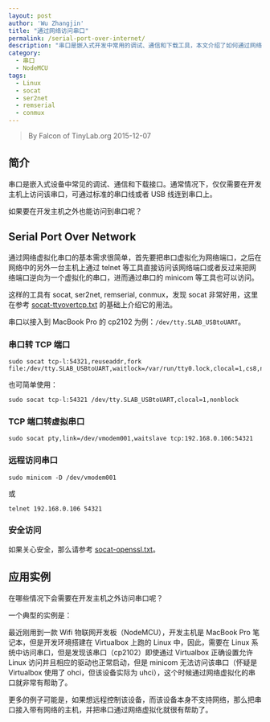 ```yaml
---
layout: post
author: 'Wu Zhangjin'
title: "通过网络访问串口"
permalink: /serial-port-over-internet/
description: "串口是嵌入式开发中常用的调试、通信和下载工具，本文介绍了如何通过网络访问嵌入式设备上的串口，从而极大地方便远程调试和操作嵌入式设备。"
category:
  - 串口
  - NodeMCU
tags:
  - Linux
  - socat
  - ser2net
  - remserial
  - conmux
---
```


> By Falcon of TinyLab.org
> 2015-12-07

## 简介

串口是嵌入式设备中常见的调试、通信和下载接口。通常情况下，仅仅需要在开发主机上访问该串口，可通过标准的串口线或者 USB 线连到串口上。

如果要在开发主机之外也能访问到串口呢？

## Serial Port Over Network

通过网络虚拟化串口的基本需求很简单，首先要把串口虚拟化为网络端口，之后在网络中的另外一台主机上通过 telnet 等工具直接访问该网络端口或者反过来把网络端口逆向为一个虚拟化的串口，进而通过串口的 minicom 等工具也可以访问。

这样的工具有 socat, ser2net, remserial, conmux，发现 socat 非常好用，这里在参考 [socat-ttyovertcp.txt](http://www.dest-unreach.org/socat/doc/socat-ttyovertcp.txt) 的基础上介绍它的用法。

串口以接入到 MacBook Pro 的 cp2102 为例：`/dev/tty.SLAB_USBtoUART`。

### 串口转 TCP 端口

    sudo socat tcp-l:54321,reuseaddr,fork file:/dev/tty.SLAB_USBtoUART,waitlock=/var/run/tty0.lock,clocal=1,cs8,nonblock=1,ixoff=0,ixon=0,ispeed=9600,ospeed=9600,raw,echo=0,crtscts=0

也可简单使用：

    sudo socat tcp-l:54321 /dev/tty.SLAB_USBtoUART,clocal=1,nonblock

### TCP 端口转虚拟串口

    sudo socat pty,link=/dev/vmodem001,waitslave tcp:192.168.0.106:54321

### 远程访问串口

    sudo minicom -D /dev/vmodem001

或

    telnet 192.168.0.106 54321

### 安全访问

如果关心安全，那么请参考 [socat-openssl.txt](http://www.dest-unreach.org/socat/doc/socat-openssl.txt)。

## 应用实例

在哪些情况下会需要在开发主机之外访问串口呢？

一个典型的实例是：

最近刚用到一款 Wifi 物联网开发板（NodeMCU），开发主机是 MacBook Pro 笔记本，但是开发环境搭建在 Virtualbox 上跑的 Linux 中，因此，需要在 Linux 系统中访问串口，但是发现该串口（cp2102）即使通过 Virtualbox 正确设置允许 Linux 访问并且相应的驱动也正常启动，但是 minicom 无法访问该串口（怀疑是 Virtualbox 使用了 ohci，但该设备实际为 uhci），这个时候通过网络虚拟化的串口就非常有帮助了。

更多的例子可能是，如果想远程控制该设备，而该设备本身不支持网络，那么把串口接入带有网络的主机，并把串口通过网络虚拟化就很有帮助了。
